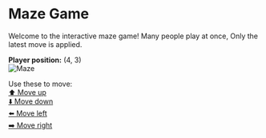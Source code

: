 # Maze Game  
Welcome to the interactive maze game! Many people play at once, Only the latest move is applied.

**Player position:** (4, 3)  
![Maze](https://recognize-instructor-criteria-other.trycloudflare.com/images/pos_4_3.png?t=1760518552966)

Use these to move:  
[⬆️ Move up](https://recognize-instructor-criteria-other.trycloudflare.com/move/4_3_w)  
[⬇️ Move down](https://recognize-instructor-criteria-other.trycloudflare.com/move/4_3_s)  
[⬅️ Move left](https://recognize-instructor-criteria-other.trycloudflare.com/move/4_3_a)  
[➡️ Move right](https://recognize-instructor-criteria-other.trycloudflare.com/move/4_3_d)
